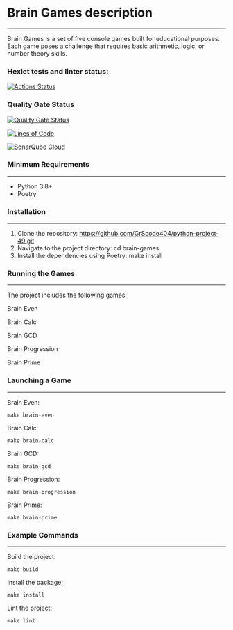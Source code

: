 # Brain Games description
___
Brain Games is a set of five console games built for educational purposes. Each game poses a challenge that requires basic arithmetic, logic, or number theory skills.

### Hexlet tests and linter status:
[![Actions Status](https://github.com/GrScode404/python-project-49/actions/workflows/hexlet-check.yml/badge.svg)](https://github.com/GrScode404/python-project-49/actions)

### Quality Gate Status
[![Quality Gate Status](https://sonarcloud.io/api/project_badges/measure?project=GrScode404_python-project-49&metric=alert_status)](https://sonarcloud.io/summary/new_code?id=GrScode404_python-project-49)

[![Lines of Code](https://sonarcloud.io/api/project_badges/measure?project=GrScode404_python-project-49&metric=ncloc)](https://sonarcloud.io/summary/new_code?id=GrScode404_python-project-49)

[![SonarQube Cloud](https://sonarcloud.io/images/project_badges/sonarcloud-light.svg)](https://sonarcloud.io/summary/new_code?id=GrScode404_python-project-49)

### Minimum Requirements
___
- Python 3.8+
- Poetry

### Installation
___
1. Clone the repository:
    https://github.com/GrScode404/python-project-49.git
2. Navigate to the project directory:
    cd brain-games
3. Install the dependencies using Poetry:
    make install

### Running the Games
___
The project includes the following games:

Brain Even

Brain Calc

Brain GCD

Brain Progression

Brain Prime

### Launching a Game
___
Brain Even:
```
make brain-even
```
Brain Calc:
```
make brain-calc
```
Brain GCD:
```
make brain-gcd
```
Brain Progression:
```
make brain-progression
```
Brain Prime:
```
make brain-prime
```

### Example Commands
___
Build the project:
```
make build
```

Install the package:

```
make install
```

Lint the project:
```
make lint
```
